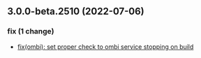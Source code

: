 ## 3.0.0-beta.2510 (2022-07-06)

### fix (1 change)

- [fix(ombi): set proper check to ombi service stopping on build](QuickBox/development/v3-development@872abf1c9d032dd52546d60b7fc83287f0aec571)

